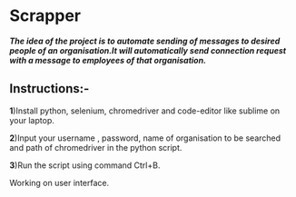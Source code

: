 # Scrapper

***The idea of the project is to automate sending of messages to desired people of an organisation.It will automatically send connection request with a message to employees of that organisation.***

## Instructions:-

**1**)Install python, selenium, chromedriver and code-editor like sublime on your laptop.

**2**)Input your username , password, name of organisation to be searched and path of chromedriver in the python script.

**3**)Run the script using command Ctrl+B.

Working on user interface.
